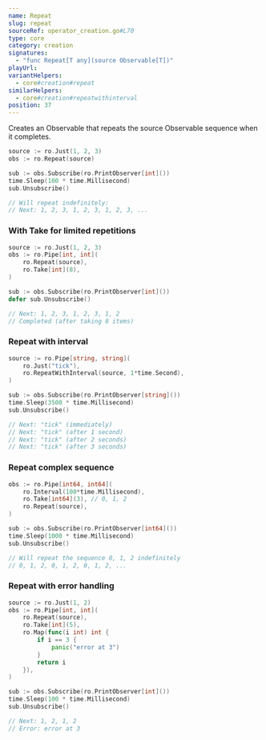 ```yaml
---
name: Repeat
slug: repeat
sourceRef: operator_creation.go#L70
type: core
category: creation
signatures:
  - "func Repeat[T any](source Observable[T])"
playUrl:
variantHelpers:
  - core#creation#repeat
similarHelpers:
  - core#creation#repeatwithinterval
position: 37
---
```


Creates an Observable that repeats the source Observable sequence when it completes.

```go
source := ro.Just(1, 2, 3)
obs := ro.Repeat(source)

sub := obs.Subscribe(ro.PrintObserver[int]())
time.Sleep(100 * time.Millisecond)
sub.Unsubscribe()

// Will repeat indefinitely:
// Next: 1, 2, 3, 1, 2, 3, 1, 2, 3, ...
```

### With Take for limited repetitions

```go
source := ro.Just(1, 2, 3)
obs := ro.Pipe[int, int](
    ro.Repeat(source),
    ro.Take[int](8),
)

sub := obs.Subscribe(ro.PrintObserver[int]())
defer sub.Unsubscribe()

// Next: 1, 2, 3, 1, 2, 3, 1, 2
// Completed (after taking 8 items)
```

### Repeat with interval

```go
source := ro.Pipe[string, string](
    ro.Just("tick"),
    ro.RepeatWithInterval(source, 1*time.Second),
)

sub := obs.Subscribe(ro.PrintObserver[string]())
time.Sleep(3500 * time.Millisecond)
sub.Unsubscribe()

// Next: "tick" (immediately)
// Next: "tick" (after 1 second)
// Next: "tick" (after 2 seconds)
// Next: "tick" (after 3 seconds)
```

### Repeat complex sequence

```go
obs := ro.Pipe[int64, int64](
    ro.Interval(100*time.Millisecond),
    ro.Take[int64](3), // 0, 1, 2
    ro.Repeat(source),
)

sub := obs.Subscribe(ro.PrintObserver[int64]())
time.Sleep(1000 * time.Millisecond)
sub.Unsubscribe()

// Will repeat the sequence 0, 1, 2 indefinitely
// 0, 1, 2, 0, 1, 2, 0, 1, 2, ...
```

### Repeat with error handling

```go
source := ro.Just(1, 2)
obs := ro.Pipe[int, int](
    ro.Repeat(source),
    ro.Take[int](5),
    ro.Map(func(i int) int {
        if i == 3 {
            panic("error at 3")
        }
        return i
    }),
)

sub := obs.Subscribe(ro.PrintObserver[int]())
time.Sleep(100 * time.Millisecond)
sub.Unsubscribe()

// Next: 1, 2, 1, 2
// Error: error at 3
```